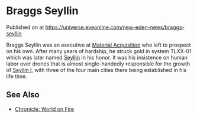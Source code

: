 # Braggs Seyllin
Published on  at https://universe.eveonline.com/new-eden-news/braggs-seyllin

Braggs Seyllin was an executive at [Material Acquisition](uU1699OxOEmlDBcMm0qZA) who left to prospect on his own. After many years of hardship, he struck gold in system TLXX-01 which was later named [Seyllin](1SX3stmn3UJS4nAXLNeUsG) in his honor. It was his insistence on human labor over drones that is almost single-handedly responsible for the growth of [Seyllin I](rcmhOIWig0zQ49j4fNF7m), with three of the four main cities there being established in his life time.

See Also
--------

-   [Chronicle: World on Fire](Pia0KJL08KBbLeNY2IJyO)
